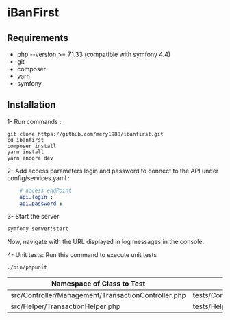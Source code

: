 # iBanFirst
## Requirements
- php --version >= 7.1.33 (compatible with symfony 4.4)
- git
- composer
- yarn
- symfony


## Installation
1- Run commands : 
```shell script
git clone https://github.com/mery1988/ibanfirst.git
cd ibanfirst
composer install 
yarn install
yarn encore dev
```

2- Add access parameters login and password to connect to  the API under config/services.yaml : 

```yaml
    # access endPoint
    api.login : 
    api.password : 
```

3- Start the server
```shell script
symfony server:start
```
Now, navigate with the URL displayed in log messages in the console.

4- Unit tests:
Run this command to execute unit tests  

```shell script
./bin/phpunit
```

Namespace of Class to Test | Namespace Class test  
--- | --- 
src/Controller/Management/TransactionController.php | tests/Controller/Management/TransactionControllerTest.php
src/Helper/TransactionHelper.php | tests/Helper/TransactionHelperTest.php


